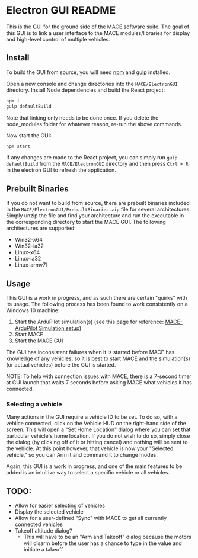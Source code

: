 # Electron GUI README

This is the GUI for the ground side of the MACE software suite. The goal of this GUI is to link a user interface to the MACE modules/libraries for display and high-level control of multiple vehicles. 

## Install
To build the GUI from source, you will need [npm](http://npmjs.com) and [gulp](https://github.com/gulpjs/gulp/blob/master/docs/getting-started.md) installed.

Open a new console and change directories into the `MACE/ElectronGUI` directory. Install Node dependencies and build the React project:

```bash
npm i
gulp defaultBuild
```
Note that linking only needs to be done once. If you delete the node_modules folder for whatever reason, re-run the above commands.

Now start the GUI:

```bash
npm start
```
If any changes are made to the React project, you can simply run `gulp defaultBuild` from the `MACE/ElectronGUI` directory and then press `Ctrl + R` in the electron GUI to refresh the application. 

## Prebuilt Binaries
If you do not want to build from source, there are prebuilt binaries included in the `MACE/ElectronGUI/PrebuiltBinaries.zip` file for several architectures. Simply unzip the file and find your architecture and run the executable in the corresponding directory to start the MACE GUI. The following architectures are supported:

- Win32-x64
- Win32-ia32
- Linux-x64
- Linux-ia32
- Linux-armv7l

## Usage
This GUI is a work in progress, and as such there are certain "quirks" with its usage. The following process has been found to work consistently on a Windows 10 machine:

1. Start the ArduPilot simulation(s) (see this page for reference: [MACE-ArduPilot Simulation setup](https://github.com/brettdarcey/MACE/wiki/ArduPilot-Simulation))
2. Start MACE
3. Start the MACE GUI

The GUI has inconsistent failures when it is started before MACE has knowledge of any vehicles, so it is best to start MACE and the simulation(s) (or actual vehicles) before the GUI is started. 

NOTE: To help with connection issues with MACE, there is a 7-second timer at GUI launch that waits 7 seconds before asking MACE what vehicles it has connected. 

### Selecting a vehicle
Many actions in the GUI require a vehicle ID to be set. To do so, with a vehilce connected, click on the Vehicle HUD on the right-hand side of the screen. This will open a "Set Home Location" dialog where you can set that particular vehicle's home location. If you do not wish to do so, simply close the dialog (by clicking off of it or hitting cancel) and nothing will be sent to the vehicle. At this point however, that vehicle is now your "Selected vehicle," so you can Arm it and command it to change modes. 

Again, this GUI is a work in progress, and one of the main features to be added is an intuitive way to select a specific vehicle or all vehicles. 


## TODO:
- Allow for easier selecting of vehicles
- Display the selected vehicle
- Allow for a user-defined "Sync" with MACE to get all currently connected vehicles
- Takeoff altitude dialog? 
  * This will have to be an "Arm and Takeoff" dialog because the motors will disarm before the user has a chance to type in the value and initiate a takeoff
